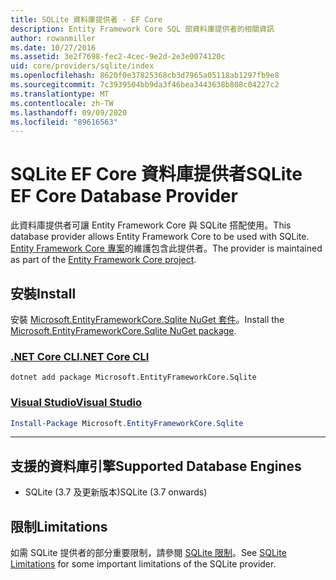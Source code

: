 ```yaml
---
title: SQLite 資料庫提供者 - EF Core
description: Entity Framework Core SQL 部資料庫提供者的相關資訊
author: rowanmiller
ms.date: 10/27/2016
ms.assetid: 3e2f7698-fec2-4cec-9e2d-2e3e0074120c
uid: core/providers/sqlite/index
ms.openlocfilehash: 8620f0e37825368cb3d7965a05118ab1297fb9e8
ms.sourcegitcommit: 7c3939504bb9da3f46bea3443638b808c04227c2
ms.translationtype: MT
ms.contentlocale: zh-TW
ms.lasthandoff: 09/09/2020
ms.locfileid: "89616563"
---
```

# <a name="sqlite-ef-core-database-provider"></a><span data-ttu-id="f35c3-103">SQLite EF Core 資料庫提供者</span><span class="sxs-lookup"><span data-stu-id="f35c3-103">SQLite EF Core Database Provider</span></span>

<span data-ttu-id="f35c3-104">此資料庫提供者可讓 Entity Framework Core 與 SQLite 搭配使用。</span><span class="sxs-lookup"><span data-stu-id="f35c3-104">This database provider allows Entity Framework Core to be used with SQLite.</span></span> <span data-ttu-id="f35c3-105">[Entity Framework Core 專案](https://github.com/aspnet/EntityFrameworkCore)的維護包含此提供者。</span><span class="sxs-lookup"><span data-stu-id="f35c3-105">The provider is maintained as part of the [Entity Framework Core project](https://github.com/aspnet/EntityFrameworkCore).</span></span>

## <a name="install"></a><span data-ttu-id="f35c3-106">安裝</span><span class="sxs-lookup"><span data-stu-id="f35c3-106">Install</span></span>

<span data-ttu-id="f35c3-107">安裝 [Microsoft.EntityFrameworkCore.Sqlite NuGet 套件](https://www.nuget.org/packages/Microsoft.EntityFrameworkCore.Sqlite/)。</span><span class="sxs-lookup"><span data-stu-id="f35c3-107">Install the [Microsoft.EntityFrameworkCore.Sqlite NuGet package](https://www.nuget.org/packages/Microsoft.EntityFrameworkCore.Sqlite/).</span></span>

### <a name="net-core-cli"></a>[<span data-ttu-id="f35c3-108">.NET Core CLI</span><span class="sxs-lookup"><span data-stu-id="f35c3-108">.NET Core CLI</span></span>](#tab/dotnet-core-cli)

```dotnetcli
dotnet add package Microsoft.EntityFrameworkCore.Sqlite
```

### <a name="visual-studio"></a>[<span data-ttu-id="f35c3-109">Visual Studio</span><span class="sxs-lookup"><span data-stu-id="f35c3-109">Visual Studio</span></span>](#tab/vs)

``` powershell
Install-Package Microsoft.EntityFrameworkCore.Sqlite
```

***

## <a name="supported-database-engines"></a><span data-ttu-id="f35c3-110">支援的資料庫引擎</span><span class="sxs-lookup"><span data-stu-id="f35c3-110">Supported Database Engines</span></span>

* <span data-ttu-id="f35c3-111">SQLite (3.7 及更新版本)</span><span class="sxs-lookup"><span data-stu-id="f35c3-111">SQLite (3.7 onwards)</span></span>

## <a name="limitations"></a><span data-ttu-id="f35c3-112">限制</span><span class="sxs-lookup"><span data-stu-id="f35c3-112">Limitations</span></span>

<span data-ttu-id="f35c3-113">如需 SQLite 提供者的部分重要限制，請參閱 [SQLite 限制](xref:core/providers/sqlite/limitations)。</span><span class="sxs-lookup"><span data-stu-id="f35c3-113">See [SQLite Limitations](xref:core/providers/sqlite/limitations) for some important limitations of the SQLite provider.</span></span>
